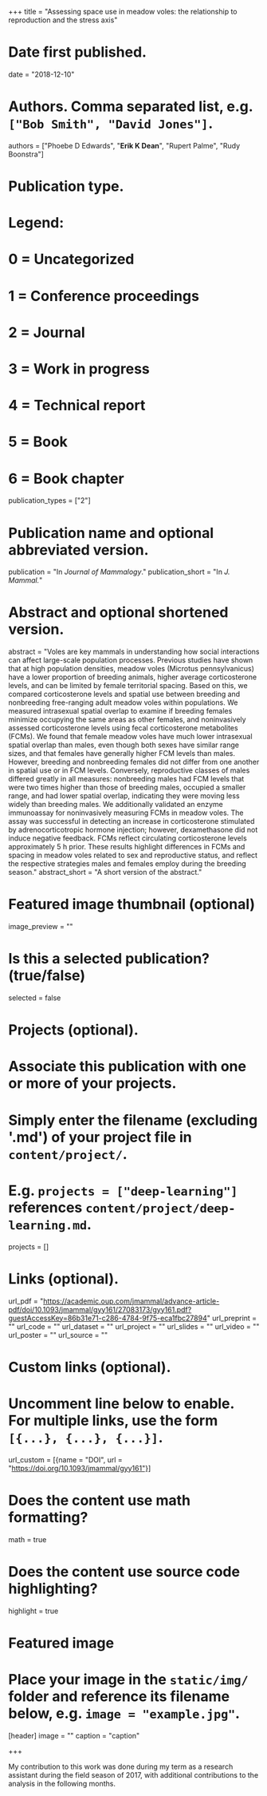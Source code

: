 +++
title = "Assessing space use in meadow voles: the relationship to reproduction and the stress axis"

# Date first published.
date = "2018-12-10"

# Authors. Comma separated list, e.g. `["Bob Smith", "David Jones"]`.
authors = ["Phoebe D Edwards", "**Erik K Dean**", "Rupert Palme", "Rudy Boonstra"]

# Publication type.
# Legend:
# 0 = Uncategorized
# 1 = Conference proceedings
# 2 = Journal
# 3 = Work in progress
# 4 = Technical report
# 5 = Book
# 6 = Book chapter
publication_types = ["2"]

# Publication name and optional abbreviated version.
publication = "In *Journal of Mammalogy*."
publication_short = "In *J. Mammal.*"

# Abstract and optional shortened version.
abstract = "Voles are key mammals in understanding how social interactions can affect large-scale population processes. Previous studies have shown that at high population densities, meadow voles (Microtus pennsylvanicus) have a lower proportion of breeding animals, higher average corticosterone levels, and can be limited by female territorial spacing. Based on this, we compared corticosterone levels and spatial use between breeding and nonbreeding free-ranging adult meadow voles within populations. We measured intrasexual spatial overlap to examine if breeding females minimize occupying the same areas as other females, and noninvasively assessed corticosterone levels using fecal corticosterone metabolites (FCMs). We found that female meadow voles have much lower intrasexual spatial overlap than males, even though both sexes have similar range sizes, and that females have generally higher FCM levels than males. However, breeding and nonbreeding females did not differ from one another in spatial use or in FCM levels. Conversely, reproductive classes of males differed greatly in all measures: nonbreeding males had FCM levels that were two times higher than those of breeding males, occupied a smaller range, and had lower spatial overlap, indicating they were moving less widely than breeding males. We additionally validated an enzyme immunoassay for noninvasively measuring FCMs in meadow voles. The assay was successful in detecting an increase in corticosterone stimulated by adrenocorticotropic hormone injection; however, dexamethasone did not induce negative feedback. FCMs reflect circulating corticosterone levels approximately 5 h prior. These results highlight differences in FCMs and spacing in meadow voles related to sex and reproductive status, and reflect the respective strategies males and females employ during the breeding season."
abstract_short = "A short version of the abstract."

# Featured image thumbnail (optional)
image_preview = ""

# Is this a selected publication? (true/false)
selected = false

# Projects (optional).
#   Associate this publication with one or more of your projects.
#   Simply enter the filename (excluding '.md') of your project file in `content/project/`.
#   E.g. `projects = ["deep-learning"]` references `content/project/deep-learning.md`.
projects = []

# Links (optional).
url_pdf = "https://academic.oup.com/jmammal/advance-article-pdf/doi/10.1093/jmammal/gyy161/27083173/gyy161.pdf?guestAccessKey=86b31e71-c286-4784-9f75-eca1fbc27894"
url_preprint = ""
url_code = ""
url_dataset = ""
url_project = ""
url_slides = ""
url_video = ""
url_poster = ""
url_source = ""

# Custom links (optional).
#   Uncomment line below to enable. For multiple links, use the form `[{...}, {...}, {...}]`.
url_custom = [{name = "DOI", url = "https://doi.org/10.1093/jmammal/gyy161"}]

# Does the content use math formatting?
math = true

# Does the content use source code highlighting?
highlight = true

# Featured image
# Place your image in the `static/img/` folder and reference its filename below, e.g. `image = "example.jpg"`.
[header]
image = ""
caption = "caption"

+++

My contribution to this work was done during my term as a research assistant during the field season of 2017, with additional contributions to the analysis in the following months. 
